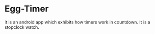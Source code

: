 # Egg-Timer
It is an android app which exhibits how timers work in countdown. It is a stopclock watch.
